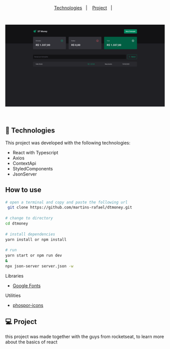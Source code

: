 <p align="center">
  <a href="#-Technologies">
Technologies</a>&nbsp;&nbsp;&nbsp;|&nbsp;&nbsp;&nbsp;
  <a href="#-Project">Project</a>&nbsp;&nbsp;&nbsp;|&nbsp;&nbsp;&nbsp;
</p>

<br>

![Screenshot](dtmoney.png)

<br>

## 🚀 Technologies

This project was developed with the following technologies:

- React with Typescript
- Axios
- ContextApi
- StyledComponents
- JsonServer


## How to use

```bash
# open a terminal and copy and paste the following url
 git clone https://github.com/martins-rafael/dtmoney.git

# change to directory 
cd dtmoney

# install dependencies
yarn install or npm install

# run
yarn start or npm run dev
&
npx json-server server.json -w
```

Libraries

- [Google Fonts](https://fonts.google.com/)

Utilities

- [phospor-icons](https://phosphoricons.com/)

## 💻 Project

this project was made together with the guys from rocketseat, to learn more about the basics of react



